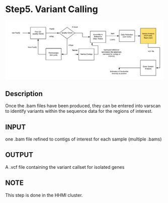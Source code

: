 # Step5. Variant Calling
![Screenshot](https://github.com/yunzhang77/fundulus/blob/master/Materials/varientcalling.png)
## Description
Once the .bam files have been produced, they can be entered into varscan to identify variants within the sequence data for the regions of interest.
## INPUT
one .bam file refined to contigs of interest for each sample (multiple .bams)
## OUTPUT
A .vcf file containing the variant callset for isolated genes
## NOTE
This step is done in the HHMI cluster. 
